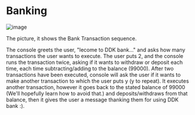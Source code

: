 # Banking
![image](https://github.com/user-attachments/assets/41148c5c-85ab-49be-bafa-9dba453c15d1)


The picture, it shows the Bank Transaction sequence.

The console greets the user, "lecome to DDK bank..." and asks how many transactions the user wants to execute. The user puts 2, and the console runs the transaction twice, asking if it wants to withdraw or deposit each time, each time subtracting/adding to the balance (99000). After two transactions have been executed, console will ask the user if it wants to make another transaction to which the user puts y (y to repeat). It executes another transaction, however it goes back to the stated balance of 99000 (We'll hopefully learn how to avoid that.) and deposits/withdraws from that balance, then it gives the user a message thanking them for using DDK bank :).

